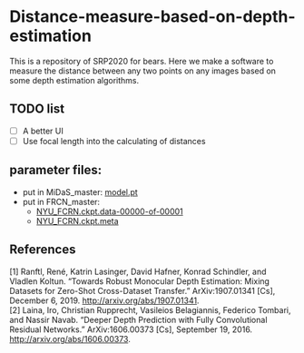 # Distance-measure-based-on-depth-estimation
This is a repository of SRP2020 for bears. Here we make a software to measure the distance between any two points on any images based on some depth estimation algorithms. 

## TODO list
- [ ] A better UI
- [ ] Use focal length into the calculating of distances

## parameter files:
- put in MiDaS_master: [model.pt](https://drive.google.com/file/d/1zQAV1YODL9uaalPBOZGVGevctCYiY8-l/view?usp=sharing)
- put in FRCN_master: 
  - [NYU_FCRN.ckpt.data-00000-of-00001](https://drive.google.com/file/d/1TTDdFT3LcKoVTDCFEFTYarhOKpISmHPN/view?usp=sharing)
  - [NYU_FCRN.ckpt.meta](https://drive.google.com/file/d/1wdUh-22jxhBHLKHK8qvFsHXHncCoMsFO/view?usp=sharing)

## References
[1] Ranftl, René, Katrin Lasinger, David Hafner, Konrad Schindler, and Vladlen Koltun. “Towards Robust Monocular Depth Estimation: Mixing Datasets for Zero-Shot Cross-Dataset Transfer.” ArXiv:1907.01341 [Cs], December 6, 2019. http://arxiv.org/abs/1907.01341.  
[2] Laina, Iro, Christian Rupprecht, Vasileios Belagiannis, Federico Tombari, and Nassir Navab. “Deeper Depth Prediction with Fully Convolutional Residual Networks.” ArXiv:1606.00373 [Cs], September 19, 2016. http://arxiv.org/abs/1606.00373.  